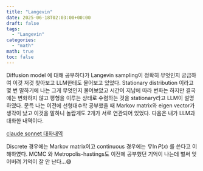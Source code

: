 ```yaml
---
title: "Langevin"
date: 2025-06-18T02:03:00+00:00
draft: false
tags: 
  - "Langevin"
categories: 
  - "math"
math: true
toc: false
---
```


Diffusion model 에 대해 공부하다가 Langevin sampling이 정확히 무엇인지 궁금하여 이것 저것 찾아보고 LLM한테도 물어보고 있었다. 
Stationary distribution 이라고 몇 번 말하기에 나는 그게 무엇인지 물어보았고 시간이 지남에 따라 변화는 하지만 결국에는 변화하지 않고 평형을 이루는 상태로 수렴하는 것을 stationary라고 LLM이 설명하였다. 
문득 나는 이전에 선형대수학 공부했을 때 Markov matrix와 eigen vector가 생각이 났고 이것을 말하니 놀랍게도 2개가 서로 연관되어 있었다. 
다음은 내가 LLM과 대화한 내역이다.

[claude sonnet 대화내역](https://claude.ai/share/b3276f3b-409f-4161-b899-c80e6aaf9706)

Discrete 경우에는 Markov matrix이고 continuous 경우에는 $\nabla \ln P(x)$ 를 쓴다고 이해하였다. 
MCMC 와 Metropolis-hastings도 이전에 공부했던 기억이 나는데 벌써 잊어버려 기억이 잘 안 난다...😅